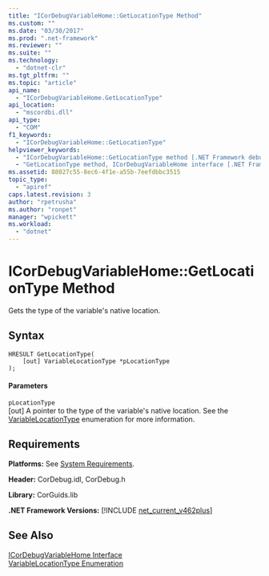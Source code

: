```yaml
---
title: "ICorDebugVariableHome::GetLocationType Method"
ms.custom: ""
ms.date: "03/30/2017"
ms.prod: ".net-framework"
ms.reviewer: ""
ms.suite: ""
ms.technology: 
  - "dotnet-clr"
ms.tgt_pltfrm: ""
ms.topic: "article"
api_name: 
  - "ICorDebugVariableHome.GetLocationType"
api_location: 
  - "mscordbi.dll"
api_type: 
  - "COM"
f1_keywords: 
  - "ICorDebugVariableHome::GetLocationType"
helpviewer_keywords: 
  - "ICorDebugVariableHome::GetLocationType method [.NET Framework debugging]"
  - "GetLocationType method, ICorDebugVariableHome interface [.NET Framework debugging]"
ms.assetid: 88027c55-8ec6-4f1e-a55b-7eefdbbc3515
topic_type: 
  - "apiref"
caps.latest.revision: 3
author: "rpetrusha"
ms.author: "ronpet"
manager: "wpickett"
ms.workload: 
  - "dotnet"
---
```

# ICorDebugVariableHome::GetLocationType Method
Gets the type of the variable's native location.  
  
## Syntax  
  
```  
HRESULT GetLocationType(  
    [out] VariableLocationType *pLocationType  
);  
```  
  
#### Parameters  
 `pLocationType`  
 [out] A pointer to the type of the variable's native location.  See the [VariableLocationType](../../../../docs/framework/unmanaged-api/debugging/variablelocationtype-enumeration.md) enumeration for more information.  
  
## Requirements  
 **Platforms:** See [System Requirements](../../../../docs/framework/get-started/system-requirements.md).  
  
 **Header:** CorDebug.idl, CorDebug.h  
  
 **Library:** CorGuids.lib  
  
 **.NET Framework Versions:** [!INCLUDE [net_current_v462plus](../../../../includes/net-current-v462plus-md.md)]  
  
## See Also  
 [ICorDebugVariableHome Interface](../../../../docs/framework/unmanaged-api/debugging/icordebugvariablehome-interface.md)  
 [VariableLocationType Enumeration](../../../../docs/framework/unmanaged-api/debugging/variablelocationtype-enumeration.md)

